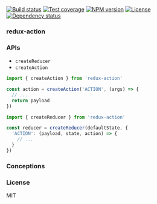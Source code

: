 
[![Build status][travis-img]][travis-url]
[![Test coverage][coveralls-img]][coveralls-url]
[![NPM version][npm-img]][npm-url]
[![License][license-img]][license-url]
[![Dependency status][david-img]][david-url]

### redux-action

### APIs

* `createReducer`
* `createAction`

```js
import { createAction } from 'redux-action'

const action = createAction('ACTION', (args) => {
  // ...
  return payload
})
```

```js
import { createReducer } from 'redux-action'

const reducer = createReducer(defaultState, {
  'ACTION': (payload, state, action) => {
    // ...
  }
})
```

### Conceptions

### License
MIT

[npm-img]: https://img.shields.io/npm/v/redux-action.svg?style=flat-square
[npm-url]: https://npmjs.org/package/redux-action
[travis-img]: https://img.shields.io/travis/onebook/redux-action.svg?style=flat-square
[travis-url]: https://travis-ci.org/onebook/redux-action
[coveralls-img]: https://img.shields.io/coveralls/onebook/redux-action.svg?style=flat-square
[coveralls-url]: https://coveralls.io/r/onebook/redux-action?branch=master
[license-img]: https://img.shields.io/badge/license-MIT-green.svg?style=flat-square
[license-url]: http://opensource.org/licenses/MIT
[david-img]: https://img.shields.io/david/onebook/redux-action.svg?style=flat-square
[david-url]: https://david-dm.org/onebook/redux-action
